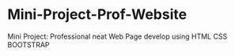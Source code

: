 # Mini-Project-Prof-Website
 Mini Project: Professional neat Web Page develop using HTML CSS BOOTSTRAP
